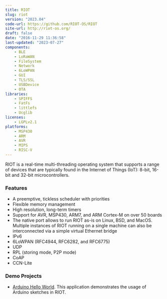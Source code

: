 ```yaml
---
title: RIOT
slug: riot
version: "2023.04"
code-url: https://github.com/RIOT-OS/RIOT
site-url: http://riot-os.org/
draft: false
date: "2016-11-29 11:36:58"
last-updated: "2023-07-27"
components:
    - BLE
    - LoRaWAN
    - FileSystem
    - Network
    - 6LoWPAN
    - GUI
    - TLS/SSL
    - USBDevice
    - OTA
libraries:
    - SPIFFS
    - FatFs
    - littlefs
    - Ucglib
licenses:
    - LGPLv2.1
platforms:
    - MSP430
    - ARM
    - AVR
    - MIPS
    - RISC-V
---
```

RIOT is a real-time multi-threading operating system that supports a range of devices that are typically found in the Internet of Things (IoT): 8-bit, 16-bit and 32-bit microcontrollers.

<!--more-->

### Features
- A preemptive, tickless scheduler with priorities
- Flexible memory management
- High resolution, long-term timers
- Support for AVR, MSP430, ARM7, and ARM Cortex-M on over 50 boards
- The native port allows to run RIOT as-is on Linux, BSD, and MacOS. Multiple instances of RIOT running on a single machine can also be interconnected via a simple virtual Ethernet bridge
- IPv6
- 6LoWPAN (RFC4944, RFC6282, and RFC6775)
- UDP
- RPL (storing mode, P2P mode)
- CoAP
- CCN-Lite


### Demo Projects
- [Arduino Hello World](https://github.com/RIOT-OS/RIOT/tree/master/examples/arduino_hello-world). This application demonstrates the usage of Arduino sketches in RIOT.
